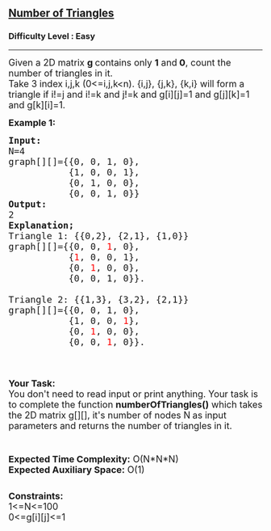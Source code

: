 <h2><a href="https://practice.geeksforgeeks.org/problems/number-of-triangles/1">Number of Triangles</a></h2><h3>Difficulty Level : Easy</h3><hr><div class="problems_problem_content__Xm_eO"><p><span style="font-size:18px">Given a 2D matrix <strong>g </strong>contains only <strong>1</strong> and<strong> 0</strong>, count the number of triangles in it.<br>
Take 3 index i,j,k (0&lt;=i,j,k&lt;n). {i,j}, {j,k}, {k,i} will form a triangle if&nbsp;i!=j and&nbsp;i!=k and j!=k and g[i][j]=1 and g[j][k]=1 and g[k][i]=1.</span></p>

<p><strong><span style="font-size:18px">Example 1:</span></strong></p>

<pre><span style="font-size:18px"><strong>Input:</strong>
N=4
graph[][]={{0, 0, 1, 0}, 
           {1, 0, 0, 1},
&nbsp;          {0, 1, 0, 0}, 
&nbsp;          {0, 0, 1, 0}}
<strong>Output:</strong>
2
<strong>Explanation;
</strong>Triangle 1: {{0,2}, {2,1}, {1,0}}
graph[][]={{0, 0, <span style="color:#FF0000">1</span>, 0},
           {<span style="color:#FF0000">1</span>, 0, 0, 1},
&nbsp;          {0, <span style="color:#FF0000">1</span>, 0, 0},
&nbsp;          {0, 0, 1, 0}}.  

Triangle 2: {{1,3}, {3,2}, {2,1}}
graph[][]={{0, 0, 1, 0},
           {1, 0, 0, <span style="color:#FF0000">1</span>},
&nbsp;          {0, <span style="color:#FF0000">1</span>, 0, 0},
&nbsp;          {0, 0, <span style="color:#FF0000">1</span>, 0}}. 
</span>
</pre>

<p>&nbsp;</p>

<p><span style="font-size:18px"><strong>Your Task:</strong><br>
You don't need to read input or print anything. Your task is to complete the function <strong>numberOfTriangles()</strong>&nbsp;which takes the 2D matrix&nbsp;g[][], it's number of nodes&nbsp;N<strong>&nbsp;</strong>as input parameters&nbsp;and returns the number of triangles in it.</span></p>

<p>&nbsp;</p>

<p><span style="font-size:18px"><strong>Expected Time Complexity:</strong>&nbsp;O(N*N*N)<br>
<strong>Expected Auxiliary Space:</strong>&nbsp;O(1)</span><br>
&nbsp;</p>

<p><span style="font-size:18px"><strong>Constraints:</strong><br>
1&lt;=N&lt;=100<br>
0&lt;=g[i][j]&lt;=1</span></p>
</div>
